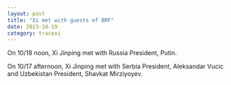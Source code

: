 ```yaml
---
layout: post
title: "Xi met with guests of BRF"
date: 2023-10-19
category: tracexi
---
```


On 10/18 noon, Xi Jinping met with Russia President, Putin.

On 10/17 afternoon, Xi Jinping met with Serbia President, Aleksandar Vucic and Uzbekistan President, Shavkat Mirziyoyev.



